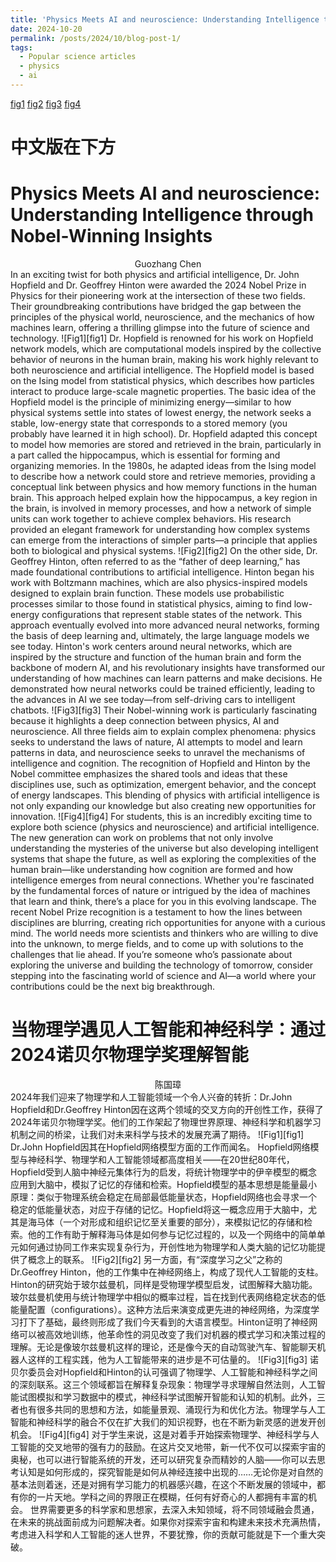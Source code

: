 ```yaml
---
title: 'Physics Meets AI and neuroscience: Understanding Intelligence through Nobel-Winning Insights'
date: 2024-10-20
permalink: /posts/2024/10/blog-post-1/
tags:
  - Popular science articles
  - physics
  - ai
---
```

[fig1](.\figures20241020\Picture1.png)
[fig2](.\figures20241020\Picture2.png)
[fig3](.\figures20241020\Picture3.png)
[fig4](.\figures20241020\Picture4.png)
# 中文版在下方

# Physics Meets AI and neuroscience: Understanding Intelligence through Nobel-Winning Insights

<center>Guozhang Chen</center>
In an exciting twist for both physics and artificial intelligence, Dr. John Hopfield and Dr. Geoffrey Hinton were awarded the 2024 Nobel Prize in Physics for their pioneering work at the intersection of these two fields. Their groundbreaking contributions have bridged the gap between the principles of the physical world, neuroscience, and the mechanics of how machines learn, offering a thrilling glimpse into the future of science and technology.
![Fig1][fig1]
Dr. Hopfield is renowned for his work on Hopfield network models, which are computational models inspired by the collective behavior of neurons in the human brain, making his work highly relevant to both neuroscience and artificial intelligence. The Hopfield model is based on the Ising model from statistical physics, which describes how particles interact to produce large-scale magnetic properties. The basic idea of the Hopfield model is the principle of minimizing energy—similar to how physical systems settle into states of lowest energy, the network seeks a stable, low-energy state that corresponds to a stored memory (you probably have learned it in high school). Dr. Hopfield adapted this concept to model how memories are stored and retrieved in the brain, particularly in a part called the hippocampus, which is essential for forming and organizing memories. In the 1980s, he adapted ideas from the Ising model to describe how a network could store and retrieve memories, providing a conceptual link between physics and how memory functions in the human brain. This approach helped explain how the hippocampus, a key region in the brain, is involved in memory processes, and how a network of simple units can work together to achieve complex behaviors. His research provided an elegant framework for understanding how complex systems can emerge from the interactions of simpler parts—a principle that applies both to biological and physical systems.
![Fig2][fig2]
On the other side, Dr. Geoffrey Hinton, often referred to as the “father of deep learning,” has made foundational contributions to artificial intelligence. Hinton began his work with Boltzmann machines, which are also physics-inspired models designed to explain brain function. These models use probabilistic processes similar to those found in statistical physics, aiming to find low-energy configurations that represent stable states of the network. This approach eventually evolved into more advanced neural networks, forming the basis of deep learning and, ultimately, the large language models we see today. Hinton's work centers around neural networks, which are inspired by the structure and function of the human brain and form the backbone of modern AI, and his revolutionary insights have transformed our understanding of how machines can learn patterns and make decisions. He demonstrated how neural networks could be trained efficiently, leading to the advances in AI we see today—from self-driving cars to intelligent chatbots.
![Fig3][fig3]
Their Nobel-winning work is particularly fascinating because it highlights a deep connection between physics, AI and neuroscience. All three fields aim to explain complex phenomena: physics seeks to understand the laws of nature, AI attempts to model and learn patterns in data, and neuroscience seeks to unravel the mechanisms of intelligence and cognition. The recognition of Hopfield and Hinton by the Nobel committee emphasizes the shared tools and ideas that these disciplines use, such as optimization, emergent behavior, and the concept of energy landscapes. This blending of physics with artificial intelligence is not only expanding our knowledge but also creating new opportunities for innovation.
![Fig4][fig4]
For students, this is an incredibly exciting time to explore both science (physics and neuroscience) and artificial intelligence. The new generation can work on problems that not only involve understanding the mysteries of the universe but also developing intelligent systems that shape the future, as well as exploring the complexities of the human brain—like understanding how cognition are formed and how intelligence emerges from neural connections. Whether you're fascinated by the fundamental forces of nature or intrigued by the idea of machines that learn and think, there’s a place for you in this evolving landscape. The recent Nobel Prize recognition is a testament to how the lines between disciplines are blurring, creating rich opportunities for anyone with a curious mind.
The world needs more scientists and thinkers who are willing to dive into the unknown, to merge fields, and to come up with solutions to the challenges that lie ahead. If you’re someone who’s passionate about exploring the universe and building the technology of tomorrow, consider stepping into the fascinating world of science and AI—a world where your contributions could be the next big breakthrough.

# 当物理学遇见人工智能和神经科学：通过2024诺贝尔物理学奖理解智能
<center>陈国璋</center>
2024年我们迎来了物理学和人工智能领域一个令人兴奋的转折：Dr.John Hopfield和Dr.Geoffrey Hinton因在这两个领域的交叉方向的开创性工作，获得了2024年诺贝尔物理学奖。他们的工作架起了物理世界原理、神经科学和机器学习机制之间的桥梁，让我们对未来科学与技术的发展充满了期待。
![Fig1][fig1]
Dr.John Hopfield因其在Hopfield网络模型方面的工作而闻名。 Hopfield网络模型与神经科学、物理学和人工智能领域都高度相关——在20世纪80年代，Hopfield受到人脑中神经元集体行为的启发，将统计物理学中的伊辛模型的概念应用到大脑中，模拟了记忆的存储和检索。Hopfield模型的基本思想是能量最小原理：类似于物理系统会稳定在局部最低能量状态，Hopfield网络也会寻求一个稳定的低能量状态，对应于存储的记忆。Hopfield将这一概念应用于大脑中，尤其是海马体（一个对形成和组织记忆至关重要的部分），来模拟记忆的存储和检索。他的工作有助于解释海马体是如何参与记忆过程的，以及一个网络中的简单单元如何通过协同工作来实现复杂行为，开创性地为物理学和人类大脑的记忆功能提供了概念上的联系。
![Fig2][fig2]
另一方面，有“深度学习之父”之称的Dr.Geoffrey Hinton，他的工作集中在神经网络上，构成了现代人工智能的支柱。Hinton的研究始于玻尔兹曼机，同样是受物理学模型启发，试图解释大脑功能。玻尔兹曼机使用与统计物理学中相似的概率过程，旨在找到代表网络稳定状态的低能量配置（configurations）。这种方法后来演变成更先进的神经网络，为深度学习打下了基础，最终则形成了我们今天看到的大语言模型。Hinton证明了神经网络可以被高效地训练，他革命性的洞见改变了我们对机器的模式学习和决策过程的理解。无论是像玻尔兹曼机这样的理论，还是像今天的自动驾驶汽车、智能聊天机器人这样的工程实践，他为人工智能带来的进步是不可估量的。 
![Fig3][fig3]
诺贝尔委员会对Hopfield和Hinton的认可强调了物理学、人工智能和神经科学之间的深刻联系。这三个领域都旨在解释复杂现象：物理学寻求理解自然法则，人工智能试图模拟和学习数据中的模式，神经科学试图解开智能和认知的机制。此外，三者也有很多共同的思想和方法，如能量景观、涌现行为和优化方法。物理学与人工智能和神经科学的融合不仅在扩大我们的知识视野，也在不断为新灵感的迸发开创机会。
![Fig4][fig4]
对于学生来说，这是对着手开始探索物理学、神经科学与人工智能的交叉地带的强有力的鼓励。在这片交叉地带，新一代不仅可以探索宇宙的奥秘，也可以进行智能系统的开发，还可以研究复杂而精妙的人脑——你可以去思考认知是如何形成的，探究智能是如何从神经连接中出现的……无论你是对自然的基本法则着迷，还是对拥有学习能力的机器感兴趣，在这个不断发展的领域中，都有你的一片天地。学科之间的界限正在模糊，任何有好奇心的人都拥有丰富的机会。 
世界需要更多的科学家和思想家，去深入未知领域，将不同领域融会贯通，在未来的挑战面前成为问题解决者。如果你对探索宇宙和构建未来技术充满热情，考虑进入科学和人工智能的迷人世界，不要犹豫，你的贡献可能就是下一个重大突破。
